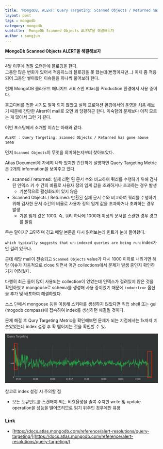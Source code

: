 ```yaml
---
title: 'MongoDB, ALERT: Query Targeting: Scanned Objects / Returned has gone above 1000 해결'  
layout: post  
tags : mongodb
category: mongodb
subtitle:  MongoDb Scanned Objects ALERT을 해결해보자
author : sungjun
---
```


**MongoDb Scanned Objects ALERT을 해결해보자** 

---

4월 이후에 정말 오랜만에 블로깅을 한다.   
그동안 많은 변화가 있어서 적응하느라 블로깅을 못 했는데(변명이지만...) 이제 좀 적응되어 그동안 쌓아왔던 이슈들을 하나씩 풀어보려 한다.
   
현재 MongoDB 클라우드 매니지드 서비스인 Atlas를 Production 환경에서 사용 중이다.
   
몽고디비를 접한 시기도 얼마 되지 않았고 실제 프로덕션 환경에서의 운영을 처음 해보기 때문에 간단한 Alrert이 mail로 오면 꽤 당황하곤 한다. 익숙함의 문제보다 아직 모르는 게 많아서 그런 거 같다.
   
이번 포스팅에서 소개할 이슈는 아래와 같다.
   
`ALERT : Query Targeting: Scanned Objects / Returned has gone above 1000`
   
먼저 `Scanned Objects`이 무엇을 의미하는지부터 찾아보았다.
   
Atlas Document에 자세히 나와 있지만 간단하게 설명하면 Query Targeting Metric은 2개의 information을 보여주고 있다.
- scanned / returned: 실제 리턴 된 문서 수와 비교하여 쿼리를 수행하기 위해 검사 된 인덱스 키 수 간의 비율로 사용자 정의 임계 값을 초과하거나 초과하는 경우 발생
    - 기본적으로 활성화되어 있지 않음
- Scanned Objects / Returned: 반환된 실제 문서 수와 비교하여 쿼리를 수행하기 위해 검사한 문서 수간의 비율로 사용자 정의 임계 값을 초과하거나 초과하는 경우 발생
    - 기본 임계 값은 1000. 즉, 쿼리 하나에 1000개 이상의 문서를 스캔한 경우 경고를 알림
   
무슨 말이지? 고민하며 경고 메일 본문을 다시 읽어보는데 힌트가 눈에 들어왔다. 
   
`which typically suggests that un-indexed queries are being run`: index가 안 걸려 있구나.
   
근데 해당 mail이 전송되고 `Scanned Objects` value가 다시 1000 이하로 내려가면 해당 이슈가 자동적으로 close 되면서 어떤 collections에서 문제가 발생 중인지 확인하기가 어려웠다.
   
다행히 최근 들어 많이 사용되는 collection이 있었는데 인덱스가 걸려있지 않은 것을 확인하였고 mongoose로 schema를 생성해 사용 중이었기 때문에 `indxe:true` 옵션을 추가 및 배포하여 해결하였다.
   
소스 단에서 mongoose 등을 이용해 스키마를 생성하지 않았다면 직접 shell 또는 gui (mogodb compass)에 접속하여 index를 생성하면 해결될 것이다.
   
문제 해결 후 Qury Targeting Metric을 확인해보면 문제가 되는 지점에서는 1k까지 치솟았었는데 index 설정 후 확 떨어지는 것을 확인할 수 있.
   
![atlas-query-targeting-metric](/assets/images/usingimages/atlas-query-targeting-metric.png)
      
참고로 index 설정 시 주의할 점
- 모든 도큐먼트를 스캔해야 되는 비효율성을 줄여 주지만  write 및 update operation을 성능을 떨어뜨리므로 읽기 위주인 경우에만 유용

### Link
- [https://docs.atlas.mongodb.com/reference/alert-resolutions/query-targeting/](https://docs.atlas.mongodb.com/reference/alert-resolutions/query-targeting/)
